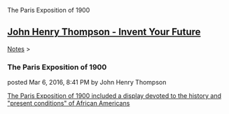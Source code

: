 The Paris Exposition of 1900 

[John Henry Thompson - Invent Your Future](../index.html)
---------------------------------------------------------

    

[Notes](../notes.html)‎ > ‎

### The Paris Exposition of 1900

posted Mar 6, 2016, 8:41 PM by John Henry Thompson

[The Paris Exposition of 1900 included a display devoted to the history and "present conditions" of African Americans](http://metadeepmix.com/webdb/webdb/)  

  

  

